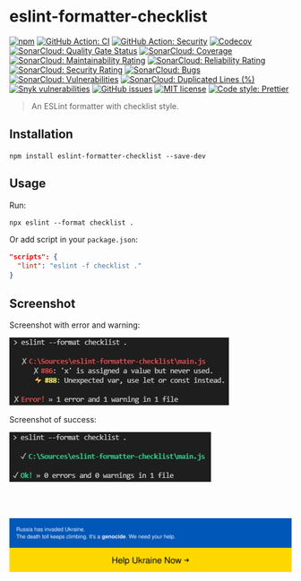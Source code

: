 # eslint-formatter-checklist

[![npm](https://img.shields.io/npm/v/eslint-formatter-checklist)](https://www.npmjs.com/package/eslint-formatter-checklist)
[![GitHub Action: CI](https://img.shields.io/github/workflow/status/jerone/eslint-formatter-checklist/CI?label=CI&logo=github)](https://github.com/jerone/eslint-formatter-checklist/actions/workflows/ci.yml)
[![GitHub Action: Security](https://img.shields.io/github/workflow/status/jerone/eslint-formatter-checklist/Security?label=Security&logo=github)](https://github.com/jerone/eslint-formatter-checklist/actions/workflows/security.yml)
[![Codecov](https://codecov.io/gh/jerone/eslint-formatter-checklist/branch/master/graph/badge.svg?token=BTJRO49LZT)](https://codecov.io/gh/jerone/eslint-formatter-checklist)
[![SonarCloud: Quality Gate Status](https://sonarcloud.io/api/project_badges/measure?project=jerone_eslint-formatter-checklist&metric=alert_status)](https://sonarcloud.io/summary/new_code?id=jerone_eslint-formatter-checklist)
[![SonarCloud: Coverage](https://sonarcloud.io/api/project_badges/measure?project=jerone_eslint-formatter-checklist&metric=coverage)](https://sonarcloud.io/summary/new_code?id=jerone_eslint-formatter-checklist)
[![SonarCloud: Maintainability Rating](https://sonarcloud.io/api/project_badges/measure?project=jerone_eslint-formatter-checklist&metric=sqale_rating)](https://sonarcloud.io/summary/new_code?id=jerone_eslint-formatter-checklist)
[![SonarCloud: Reliability Rating](https://sonarcloud.io/api/project_badges/measure?project=jerone_eslint-formatter-checklist&metric=reliability_rating)](https://sonarcloud.io/summary/new_code?id=jerone_eslint-formatter-checklist)
[![SonarCloud: Security Rating](https://sonarcloud.io/api/project_badges/measure?project=jerone_eslint-formatter-checklist&metric=security_rating)](https://sonarcloud.io/summary/new_code?id=jerone_eslint-formatter-checklist)
[![SonarCloud: Bugs](https://sonarcloud.io/api/project_badges/measure?project=jerone_eslint-formatter-checklist&metric=bugs)](https://sonarcloud.io/summary/new_code?id=jerone_eslint-formatter-checklist)
[![SonarCloud: Vulnerabilities](https://sonarcloud.io/api/project_badges/measure?project=jerone_eslint-formatter-checklist&metric=vulnerabilities)](https://sonarcloud.io/summary/new_code?id=jerone_eslint-formatter-checklist)
[![SonarCloud: Duplicated Lines (%)](https://sonarcloud.io/api/project_badges/measure?project=jerone_eslint-formatter-checklist&metric=duplicated_lines_density)](https://sonarcloud.io/summary/new_code?id=jerone_eslint-formatter-checklist)
[![Snyk vulnerabilities](https://img.shields.io/snyk/vulnerabilities/github/jerone/eslint-formatter-checklist?logo=snyk)](https://snyk.io/test/github/jerone/eslint-formatter-checklist)
[![GitHub issues](https://img.shields.io/github/issues/jerone/eslint-formatter-checklist?logo=github)](https://github.com/jerone/eslint-formatter-checklist)
[![MIT license](https://img.shields.io/github/license/jerone/eslint-formatter-checklist)](https://opensource.org/licenses/MIT)
[![Code style: Prettier](https://img.shields.io/badge/code_style-prettier-ff69b4.svg?style=flat&logo=prettier)](https://github.com/prettier/prettier)

> An ESLint formatter with checklist style.

## Installation

```shell
npm install eslint-formatter-checklist --save-dev
```

## Usage

Run:

```shell
npx eslint --format checklist .
```

Or add script in your `package.json`:

```json
"scripts": {
  "lint": "eslint -f checklist ."
}
```

## Screenshot

Screenshot with error and warning:

![Screenshot with error and warning](docs/screenie-error-and-warning.jpg)

Screenshot of success:

![Screenshot of success](docs/screenie-success.jpg)

<br/>
<br/>

[![Stand With Ukraine](https://raw.githubusercontent.com/vshymanskyy/StandWithUkraine/main/banner2-direct.svg)](https://stand-with-ukraine.pp.ua)
